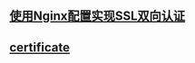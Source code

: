 ## [使用Nginx配置实现SSL双向认证](https://www.jianshu.com/p/003c6fb3dc2d)

## [certificate](https://stackoverflow.com/questions/19726138/openssl-error-18-at-0-depth-lookupself-signed-certificate)